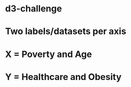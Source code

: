 # d3-challenge
# 
# Two labels/datasets per axis
# X = Poverty and Age
# Y = Healthcare and Obesity
